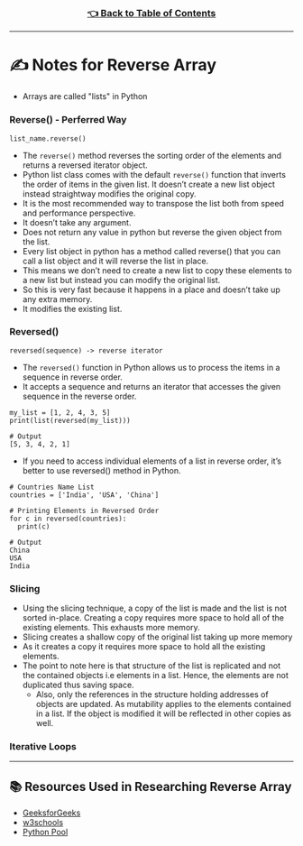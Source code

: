 
<h3 align="center"><a href="../table_of_contents.md">👈 Back to Table of Contents</a></h3>

---------------------------------------

# ✍️ Notes for Reverse Array
- Arrays are called "lists" in Python

### Reverse() - Perferred Way
```
list_name.reverse()
```
- The `reverse()` method reverses the sorting order of the elements and returns a reversed iterator object.
- Python list class comes with the default `reverse()` function that inverts the order of items in the given list. It doesn’t create a new list object instead straightway modifies the original copy.
- It is the most recommended way to transpose the list both from speed and performance perspective.
- It doesn’t take any argument.
- Does not return any value in python but reverse the given object from the list.
- Every list object in python has a method called reverse() that you can call a list object and it will reverse the list in place.
- This means we don’t need to create a new list to copy these elements to a new list but instead you can modify the original list.
- So this is very fast because it happens in a place and doesn’t take up any extra memory.
- It modifies the existing list.

### Reversed()
```
reversed(sequence) -> reverse iterator
```
- The `reversed()` function in Python allows us to process the items in a sequence in reverse order. 
- It accepts a sequence and returns an iterator that accesses the given sequence in the reverse order.
```
my_list = [1, 2, 4, 3, 5]
print(list(reversed(my_list)))

# Output
[5, 3, 4, 2, 1]
```
- If you need to access individual elements of a list in reverse order, it’s better to use reversed() method in Python.
```
# Countries Name List
countries = ['India', 'USA', 'China']

# Printing Elements in Reversed Order
for c in reversed(countries):
  print(c)

# Output
China
USA
India
  ```

### Slicing
- Using the slicing technique, a copy of the list is made and the list is not sorted in-place.  Creating a copy requires more space to hold all of the existing elements. This exhausts more memory.
- Slicing creates a shallow copy of the original list taking up more memory
- As it creates a copy it requires more space to hold all the existing elements.
- The point to note here is that structure of the list is replicated and not the contained objects i.e elements in a list. Hence, the elements are not duplicated thus saving space. 
  - Also, only the references in the structure holding addresses of objects are updated. As mutability applies to the elements contained in a list. If the object is modified it will be reflected in other copies as well.


### Iterative Loops

---------------------------------------

## 📚 Resources Used in Researching Reverse Array
- [GeeksforGeeks](https://www.geeksforgeeks.org/python-reversing-list/)
- [w3schools](https://www.w3schools.com/python/ref_list_reverse.asp)
- [Python Pool](https://www.pythonpool.com/python-reverse-list/)